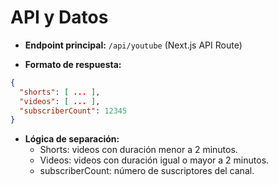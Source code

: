 
# API y Datos

- **Endpoint principal:** `/api/youtube` (Next.js API Route)

- **Formato de respuesta:**

```json
{
  "shorts": [ ... ],
  "videos": [ ... ],
  "subscriberCount": 12345
}
```

- **Lógica de separación:**
  - Shorts: videos con duración menor a 2 minutos.
  - Videos: videos con duración igual o mayor a 2 minutos.
  - subscriberCount: número de suscriptores del canal.
